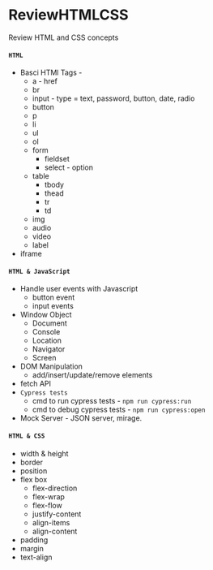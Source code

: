 # ReviewHTMLCSS

Review HTML and CSS concepts

#### `HTML`

- Basci HTMl Tags -
  - a - href
  - br
  - input - type = text, password, button, date, radio
  - button
  - p
  - li
  - ul
  - ol
  - form
    - fieldset
    - select - option
  - table
    - tbody
    - thead
    - tr
    - td
  - img
  - audio
  - video
  - label
- iframe

#### `HTML & JavaScript`

- Handle user events with Javascript
  - button event
  - input events
- Window Object
  - Document
  - Console
  - Location
  - Navigator
  - Screen
- DOM Manipulation
  - add/insert/update/remove elements
- fetch API
- `Cypress tests`
  - cmd to run cypress tests - `npm run cypress:run`
  - cmd to debug cypress tests - `npm run cypress:open`
- Mock Server - JSON server, mirage.

#### `HTML & CSS`

- width & height
- border
- position
- flex box
  - flex-direction
  - flex-wrap
  - flex-flow
  - justify-content
  - align-items
  - align-content
- padding
- margin
- text-align
